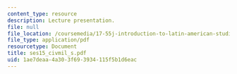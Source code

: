 ```yaml
---
content_type: resource
description: Lecture presentation.
file: null
file_location: /coursemedia/17-55j-introduction-to-latin-american-studies-fall-2006/1ae7deaa4a303f693934115f5b1d6eac_ses15_civmil_s.pdf
file_type: application/pdf
resourcetype: Document
title: ses15_civmil_s.pdf
uid: 1ae7deaa-4a30-3f69-3934-115f5b1d6eac
---
```


